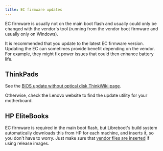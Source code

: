 ```yaml
---
title: EC firmware updates
---
```


EC firmware is usually not on the main boot flash and usually could only be
changed with the vendor's tool (running from the vendor boot firmware and
usually only on Windows).

It is recommended that you update to the latest EC firmware version. Updating
the EC can sometimes provide benefit depending on the vendor. For example, they
might fix power issues that could then enhance battery life.

## ThinkPads

See the [BIOS update without optical disk ThinkWiki
page](http://www.thinkwiki.org/wiki/BIOS_update_without_optical_disk).

Otherwise, check the Lenovo website to find the update utility for your
motherboard.

## HP EliteBooks

EC firmware is required in the main boot flash, but Libreboot's build system
automatically downloads this from HP for each machine, and inserts it, so
you don't have to worry. Just make sure that [vendor files are
inserted](insert_vendor_files/) if using release images.

